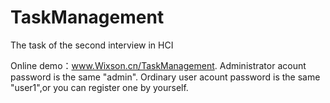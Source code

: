 # TaskManagement
The task of the second interview in HCI

Online demo：www.Wixson.cn/TaskManagement.
Administrator acount password is the same "admin". Ordinary user acount password is the same "user1",or you can register one by yourself.
